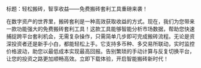 标题：轻松搬砖，智享收益——免费搬砖套利工具重磅来袭！

在数字资产的世界里，搬砖套利是一种高效获取收益的方式。现在，我们为您带来一款功能强大的免费搬砖套利工具！这款工具能够智能分析市场数据，帮助您快速捕捉跨平台套利机会，无需复杂操作，只需简单几步即可完成搬砖流程。无论是资深投资者还是新手小白，都能轻松上手。它支持多币种、多交易所联动，实时监控价格波动，助您以最低成本实现最高回报。告别繁琐的手动计算与反复切换平台，让您的投资之路更加顺畅高效。立即下载体验，开启智能搬砖新时代！